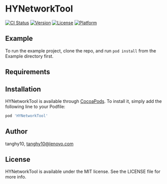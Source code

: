 # HYNetworkTool

[![CI Status](https://img.shields.io/travis/tanghy10/HYNetworkTool.svg?style=flat)](https://travis-ci.org/tanghy10/HYNetworkTool)
[![Version](https://img.shields.io/cocoapods/v/HYNetworkTool.svg?style=flat)](https://cocoapods.org/pods/HYNetworkTool)
[![License](https://img.shields.io/cocoapods/l/HYNetworkTool.svg?style=flat)](https://cocoapods.org/pods/HYNetworkTool)
[![Platform](https://img.shields.io/cocoapods/p/HYNetworkTool.svg?style=flat)](https://cocoapods.org/pods/HYNetworkTool)

## Example

To run the example project, clone the repo, and run `pod install` from the Example directory first.

## Requirements

## Installation

HYNetworkTool is available through [CocoaPods](https://cocoapods.org). To install
it, simply add the following line to your Podfile:

```ruby
pod 'HYNetworkTool'
```

## Author

tanghy10, tanghy10@lenovo.com

## License

HYNetworkTool is available under the MIT license. See the LICENSE file for more info.
